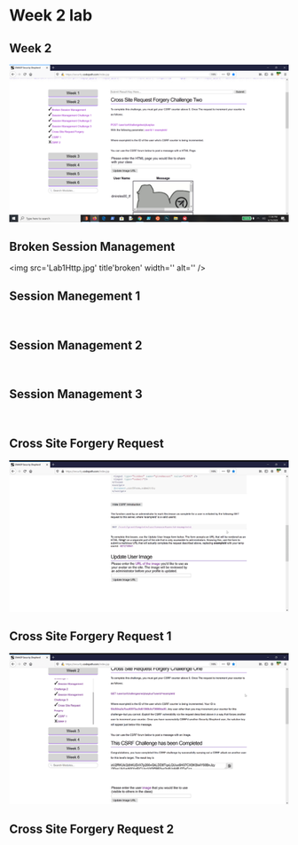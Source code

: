 # Week 2 lab


## Week 2
<img src='Week2.png' title='week2' width='' alt='' />

## Broken Session Management
<img src='Lab1Http.jpg' title'broken' width='' alt='' />

## Session Manegement 1
<img src='Session1.gif' title='session 1' width='' alt='' />

## Session Management 2
<img src='Session2.gif' title='session 2' width='' alt='' />

## Session Management 3
<img src='Session3.gif' title='session3' width='' alt='' />

## Cross Site Forgery Request
<img src='CSRF.gif' title='csrf' width='' alt='' />

## Cross Site Forgery Request 1
<img src='CSRF1.gif' title='csrf1' width='' alt='' />

## Cross Site Forgery Request 2
<img src='CSRF2.gif' title='csrf2' width='' alt='' />
